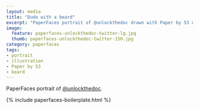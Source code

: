 ```yaml
---
layout: media
title: "Dude with a beard"
excerpt: "PaperFaces portrait of @unlockthedoc drawn with Paper by 53 on an iPad."
image: 
  feature: paperfaces-unlockthedoc-twitter-lg.jpg
  thumb: paperfaces-unlockthedoc-twitter-150.jpg
category: paperfaces
tags: 
- portrait
- illustration
- Paper by 53
- beard
---
```


PaperFaces portrait of [@unlockthedoc](http://twitter.com/unlockthedoc).

{% include paperfaces-boilerplate.html %}
